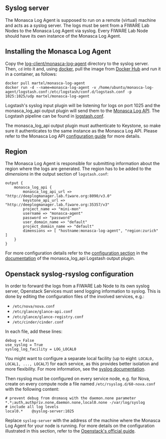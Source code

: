 ## Syslog server
The Monasca Log Agent is supposed to run on a remote (virtual) machine and acts as a syslog server. The logs must be sent from a FIWARE Lab Nodes to the Monasca Log Agent via syslog. Every FIWARE Lab Node should have its own instance of the Monasca Log Agent.

## Installing the Monasca Log Agent
Copy the [log-client/monasca-log-agent][2] directory to the syslog server. Then, `cd` into it and, using [docker][1], pull the image from [Docker Hub][9] and run it in a container, as follows:

    docker pull martel/monasca-log-agent
    docker run -d --name=monasca-log-agent -v /home/ubuntu/monasca-log-agent/logstash.conf:/etc/logstash/conf.d/logstash.conf -p 1025:1025/udp martel/monasca-log-agent

Logstash's syslog input plugin will be listening for logs on port 1025 and the monasca_log_api output plugin will send them to the [Monasca Log API](monasca-log-api.md). The Logstash pipeline can be found in [logstash.conf][4].

The monasca_log_api output plugin must authenticate to Keystone, so make sure it authenticates to the same instance as the Monasca Log API. Please refer to the Monasca Log API [configuration guide](monasca-log-api.md) for more details.

## Region
The Monasca Log Agent is responsible for submitting information about the region where the logs are generated. The region has to be added to the _dimensions_ in the output section of `logstash.conf`:

    output {
        monasca_log_api {
            monasca_log_api_url => "http://deeplogmanager.lab.fiware.org:8090/v3.0"
            keystone_api_url => "http://deeplogmanager.lab.fiware.org:35357/v3"
            project_name => "mini-mon"
            username => "monasca-agent"
            password => "password"
            user_domain_name => "default"
            project_domain_name => "default"
            dimensions => [ "hostname:monasca-log-agent", "region:zurich" ]
        }
    }

For more configuration details refer to the [configuration section][5] in the [documentation][6] of the monasca_log_api Logstash output plugin.

## Openstack syslog-rsyslog configuration
In order to forward the logs from a FIWARE Lab Node to its own syslog server, Openstack Services must send logging information to syslog. This is done by editing the configuration files of the involved services, e.g.:

+ `/etc/nova/nova.conf`
+ `/etc/glance/glance-api.conf`
+ `/etc/glance/glance-registry.conf`
+ `/etc/cinder/cinder.conf`

In each file, add these lines:

    debug = False
    use_syslog = True
    syslog_log_facility = LOG_LOCAL0

You might want to configure a separate local facility (up to eight: `LOCAL0, LOCAL1, ..., LOCAL7`) for each service, as this provides better isolation and more flexibility. For more information, see the [syslog documentation][8].

Then rsyslog must be configured on every service node, e.g. for Nova, create on every compute node a file named `/etc/rsyslog.d/60-nova.conf` with the following content:

    # prevent debug from dnsmasq with the daemon.none parameter
    *.*;auth,authpriv.none,daemon.none,local0.none -/var/log/syslog
    # include all log levels
    local0.*    @syslog-server:1025

Replace `syslog-server` with the address of the machine where the Monasca Log Agent for your node is running. For more details on the configuration illustrated in this section, refer to the [Openstack's official guide][7].

[1]:https://www.docker.com/
[2]:https://github.com/martel-innovate/deep-log-inspection/tree/master/log-client/monasca-log-agent
[3]:https://github.com/martel-innovate/deep-log-inspection/blob/master/log-client/monasca-log-agent/Dockerfile
[4]:https://github.com/martel-innovate/deep-log-inspection/blob/master/log-client/monasca-log-agent/logstash.conf
[5]:http://www.rubydoc.info/gems/logstash-output-monasca_log_api/0.5.1#Start_logstash_output_plugin
[6]:http://www.rubydoc.info/gems/logstash-output-monasca_log_api/0.5.1
[7]:https://docs.openstack.org/admin-guide/compute-manage-logs.html
[8]:https://en.wikipedia.org/wiki/Syslog
[9]:https://hub.docker.com/
